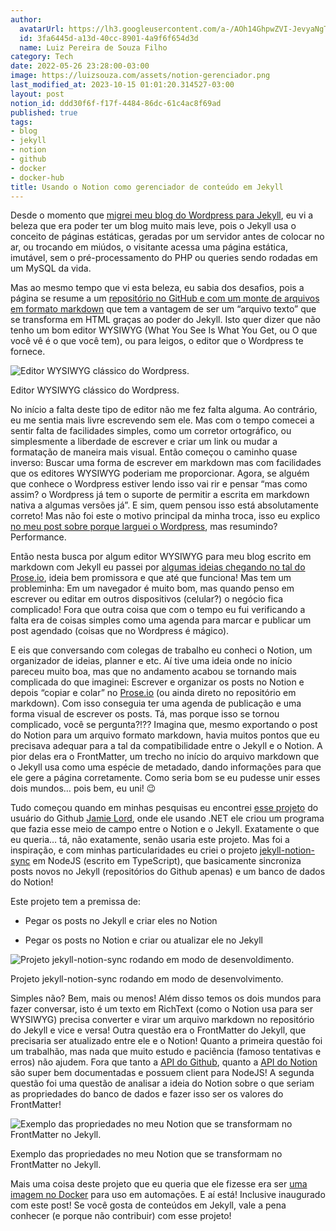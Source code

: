 ```yaml
---
author:
  avatarUrl: https://lh3.googleusercontent.com/a-/AOh14GhpwZVI-JevyaNgTdlrOT6YN20cI6V9Kxtq38Ij8AQ=s100
  id: 3fa6445d-a13d-40cc-8901-4a9f6f654d3d
  name: Luiz Pereira de Souza Filho
category: Tech
date: 2022-05-26 23:28:00-03:00
image: https://luizsouza.com/assets/notion-gerenciador.png
last_modified_at: 2023-10-15 01:01:20.314527-03:00
layout: post
notion_id: ddd30f6f-f17f-4484-86dc-61c4ac8f69ad
published: true
tags:
- blog
- jekyll
- notion
- github
- docker
- docker-hub
title: Usando o Notion como gerenciador de conteúdo em Jekyll
---
```


Desde o momento que [migrei meu blog do Wordpress para Jekyll](https://luizsouza.com/2018/10/11/larguei-o-wordpress/), eu vi a beleza que era poder ter um blog muito mais leve, pois o Jekyll usa o conceito de páginas estáticas, geradas por um servidor antes de colocar no ar, ou trocando em miúdos, o visitante acessa uma página estática, imutável, sem o pré-processamento do PHP ou queries sendo rodadas em um MySQL da vida.

Mas ao mesmo tempo que vi esta beleza, eu sabia dos desafios, pois a página se resume a um [repositório no GitHub e com um monte de arquivos em formato markdown](https://github.com/lpsouza/lpsouza.github.io/tree/main/_posts) que tem a vantagem de ser um “arquivo texto” que se transforma em HTML graças ao poder do Jekyll. Isto quer dizer que não tenho um bom editor WYSIWYG (What You See Is What You Get, ou O que você vê é o que você tem), ou para leigos, o editor que o Wordpress te fornece.

![Editor WYSIWYG clássico do Wordpress.](https://luizsouza.com/assets/wordpress-editor.png)

<span class="caption">Editor WYSIWYG clássico do Wordpress.</span>

No início a falta deste tipo de editor não me fez falta alguma. Ao contrário, eu me sentia mais livre escrevendo sem ele. Mas com o tempo comecei a sentir falta de facilidades simples, como um corretor ortográfico, ou simplesmente a liberdade de escrever e criar um link ou mudar a formatação de maneira mais visual. Então começou o caminho quase inverso: Buscar uma forma de escrever em markdown mas com facilidades que os editores WYSIWYG poderiam me proporcionar. Agora, se alguém que conhece o Wordpress estiver lendo isso vai rir e pensar “mas como assim? o Wordpress já tem o suporte de permitir a escrita em markdown nativa a algumas versões já”. E sim, quem pensou isso está absolutamente correto! Mas não foi este o motivo principal da minha troca, isso eu explico [no meu post sobre porque larguei o Wordpress](https://luizsouza.com/2018/10/11/larguei-o-wordpress/), mas resumindo? Performance.

Então nesta busca por algum editor WYSIWYG para meu blog escrito em markdown com Jekyll eu passei por [algumas ideias chegando no tal do Prose.io](https://luizsouza.com/2020/07/12/criando-posts-para-jekyll-usando-o-prose-io/), ideia bem promissora e que até que funciona! Mas tem um probleminha: Em um navegador é muito bom, mas quando penso em escrever ou editar em outros dispositivos (celular?) o negócio fica complicado! Fora que outra coisa que com o tempo eu fui verificando a falta era de coisas simples como uma agenda para marcar e publicar um post agendado (coisas que no Wordpress é mágico).

E eis que conversando com colegas de trabalho eu conheci o Notion, um organizador de ideias, planner e etc. Aí tive uma ideia onde no início pareceu muito boa, mas que no andamento acabou se tornando mais complicada do que imaginei: Escrever e organizar os posts no Notion e depois “copiar e colar” no [Prose.io](http://Prose.io) (ou ainda direto no repositório em markdown). Com isso conseguia ter uma agenda de publicação e uma forma visual de escrever os posts. Tá, mas porque isso se tornou complicado, você se pergunta?!?? Imagina que, mesmo exportando o post do Notion para um arquivo formato markdown, havia muitos pontos que eu precisava adequar para a tal da compatibilidade entre o Jekyll e o Notion. A pior delas era o FrontMatter, um trecho no início do arquivo markdown que o Jekyll usa como uma espécie de metadado, dando informações para que ele gere a página corretamente. Como seria bom se eu pudesse unir esses dois mundos… pois bem, eu uni! 😉

Tudo começou quando em minhas pesquisas eu encontrei [esse projeto](https://github.com/jamie-lord/NotionToJekyll) do usuário do Github [Jamie Lord](https://github.com/jamie-lord), onde ele usando .NET ele criou um programa que fazia esse meio de campo entre o Notion e o Jekyll. Exatamente o que eu queria… tá, não exatamente, senão usaria este projeto. Mas foi a inspiração, e com minhas particularidades eu criei o projeto [jekyll-notion-sync](https://github.com/lpsouza/jekyll-notion-sync) em NodeJS (escrito em TypeScript), que basicamente sincroniza posts novos no Jekyll (repositórios do Github apenas) e um banco de dados do Notion!

Este projeto tem a premissa de:

- Pegar os posts no Jekyll e criar eles no Notion

- Pegar os posts no Notion e criar ou atualizar ele no Jekyll

![Projeto jekyll-notion-sync rodando em modo de desenvoldimento.](https://luizsouza.com/assets/jekyll-notion-sync.png)

<span class="caption">Projeto jekyll-notion-sync rodando em modo de desenvolvimento.</span>

Simples não? Bem, mais ou menos! Além disso temos os dois mundos para fazer conversar, isto é um texto em RichText (como o Notion usa para ser WYSIWYG) precisa converter e virar um arquivo markdown no repositório do Jekyll e vice e versa! Outra questão era o FrontMatter do Jekyll, que precisaria ser atualizado entre ele e o Notion! Quanto a primeira questão foi um trabalhão, mas nada que muito estudo e paciência (famoso tentativas e erros) não ajudem. Fora que tanto a [API do Github](https://docs.github.com/en/rest), quanto a [API do Notion](https://developers.notion.com/) são super bem documentadas e possuem client para NodeJS! A segunda questão foi uma questão de analisar a ideia do Notion sobre o que seriam as propriedades do banco de dados e fazer isso ser os valores do FrontMatter!

![Exemplo das propriedades no meu Notion que se transformam no FrontMatter no Jekyll.](https://luizsouza.com/assets/propriedades-notion.png)

<span class="caption">Exemplo das propriedades no meu Notion que se transformam no FrontMatter no Jekyll.</span>

Mais uma coisa deste projeto que eu queria que ele fizesse era ser [uma imagem no Docker](https://hub.docker.com/r/lpsouza/jekyll-notion-sync) para uso em automações. E aí está! Inclusive inaugurado com este post! Se você gosta de conteúdos em Jekyll, vale a pena conhecer (e porque não contribuir) com esse projeto!
